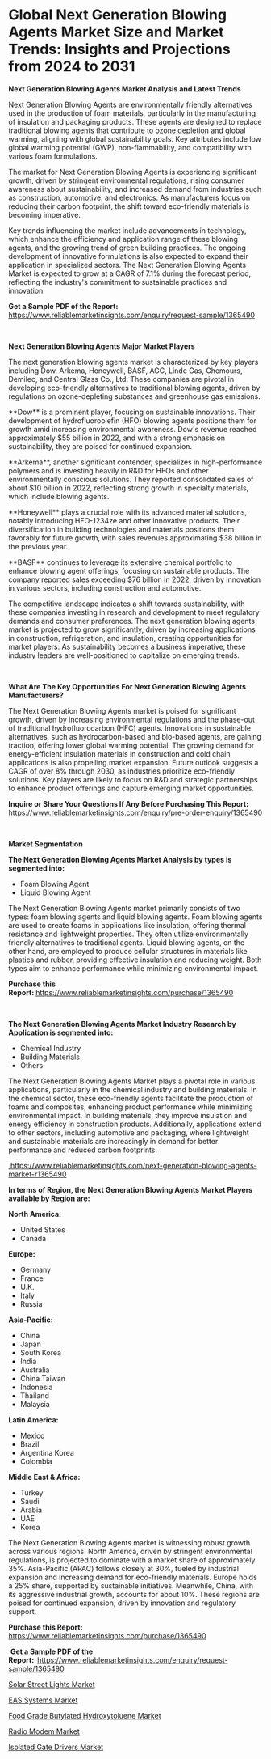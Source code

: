 <p><h1>Global Next Generation Blowing Agents Market Size and Market Trends: Insights and Projections from 2024 to 2031</h1></p><p><strong>Next Generation Blowing Agents Market Analysis and Latest Trends</strong></p>
<p><p>Next Generation Blowing Agents are environmentally friendly alternatives used in the production of foam materials, particularly in the manufacturing of insulation and packaging products. These agents are designed to replace traditional blowing agents that contribute to ozone depletion and global warming, aligning with global sustainability goals. Key attributes include low global warming potential (GWP), non-flammability, and compatibility with various foam formulations.</p><p>The market for Next Generation Blowing Agents is experiencing significant growth, driven by stringent environmental regulations, rising consumer awareness about sustainability, and increased demand from industries such as construction, automotive, and electronics. As manufacturers focus on reducing their carbon footprint, the shift toward eco-friendly materials is becoming imperative.</p><p>Key trends influencing the market include advancements in technology, which enhance the efficiency and application range of these blowing agents, and the growing trend of green building practices. The ongoing development of innovative formulations is also expected to expand their application in specialized sectors. The Next Generation Blowing Agents Market is expected to grow at a CAGR of 7.1% during the forecast period, reflecting the industry's commitment to sustainable practices and innovation.</p></p>
<p><strong>Get a Sample PDF of the Report:&nbsp;</strong> <a href="https://www.reliablemarketinsights.com/enquiry/request-sample/1365490?utm_campaign=1619&utm_medium=2&utm_source=Github&utm_content=ia&utm_term=29102024&utm_id=next-generation-blowing-agents">https://www.reliablemarketinsights.com/enquiry/request-sample/1365490</a></p>
<p>&nbsp;</p>
<p><strong>Next Generation Blowing Agents Major Market Players</strong></p>
<p><p>The next generation blowing agents market is characterized by key players including Dow, Arkema, Honeywell, BASF, AGC, Linde Gas, Chemours, Demilec, and Central Glass Co., Ltd. These companies are pivotal in developing eco-friendly alternatives to traditional blowing agents, driven by regulations on ozone-depleting substances and greenhouse gas emissions.</p><p>**Dow** is a prominent player, focusing on sustainable innovations. Their development of hydrofluoroolefin (HFO) blowing agents positions them for growth amid increasing environmental awareness. Dow's revenue reached approximately $55 billion in 2022, and with a strong emphasis on sustainability, they are poised for continued expansion.</p><p>**Arkema**, another significant contender, specializes in high-performance polymers and is investing heavily in R&D for HFOs and other environmentally conscious solutions. They reported consolidated sales of about $10 billion in 2022, reflecting strong growth in specialty materials, which include blowing agents.</p><p>**Honeywell** plays a crucial role with its advanced material solutions, notably introducing HFO-1234ze and other innovative products. Their diversification in building technologies and materials positions them favorably for future growth, with sales revenues approximating $38 billion in the previous year.</p><p>**BASF** continues to leverage its extensive chemical portfolio to enhance blowing agent offerings, focusing on sustainable products. The company reported sales exceeding $76 billion in 2022, driven by innovation in various sectors, including construction and automotive.</p><p>The competitive landscape indicates a shift towards sustainability, with these companies investing in research and development to meet regulatory demands and consumer preferences. The next generation blowing agents market is projected to grow significantly, driven by increasing applications in construction, refrigeration, and insulation, creating opportunities for market players. As sustainability becomes a business imperative, these industry leaders are well-positioned to capitalize on emerging trends.</p></p>
<p>&nbsp;</p>
<p><strong>What Are The Key Opportunities For Next Generation Blowing Agents Manufacturers?</strong></p>
<p><p>The Next Generation Blowing Agents market is poised for significant growth, driven by increasing environmental regulations and the phase-out of traditional hydrofluorocarbon (HFC) agents. Innovations in sustainable alternatives, such as hydrocarbon-based and bio-based agents, are gaining traction, offering lower global warming potential. The growing demand for energy-efficient insulation materials in construction and cold chain applications is also propelling market expansion. Future outlook suggests a CAGR of over 8% through 2030, as industries prioritize eco-friendly solutions. Key players are likely to focus on R&D and strategic partnerships to enhance product offerings and capture emerging market opportunities.</p></p>
<p><strong>Inquire or Share Your Questions If Any Before Purchasing This Report:</strong> <a href="https://www.reliablemarketinsights.com/enquiry/pre-order-enquiry/1365490?utm_campaign=1619&utm_medium=2&utm_source=Github&utm_content=ia&utm_term=29102024&utm_id=next-generation-blowing-agents">https://www.reliablemarketinsights.com/enquiry/pre-order-enquiry/1365490</a></p>
<p>&nbsp;</p>
<p><strong>Market Segmentation</strong></p>
<p><strong>The Next Generation Blowing Agents Market Analysis by types is segmented into:</strong></p>
<p><ul><li>Foam Blowing Agent</li><li>Liquid Blowing Agent</li></ul></p>
<p><p>The Next Generation Blowing Agents market primarily consists of two types: foam blowing agents and liquid blowing agents. Foam blowing agents are used to create foams in applications like insulation, offering thermal resistance and lightweight properties. They often utilize environmentally friendly alternatives to traditional agents. Liquid blowing agents, on the other hand, are employed to produce cellular structures in materials like plastics and rubber, providing effective insulation and reducing weight. Both types aim to enhance performance while minimizing environmental impact.</p></p>
<p><strong>Purchase this Report:&nbsp;</strong><a href="https://www.reliablemarketinsights.com/purchase/1365490?utm_campaign=1619&utm_medium=2&utm_source=Github&utm_content=ia&utm_term=29102024&utm_id=next-generation-blowing-agents">https://www.reliablemarketinsights.com/purchase/1365490</a></p>
<p>&nbsp;</p>
<p><strong>The Next Generation Blowing Agents Market Industry Research by Application is segmented into:</strong></p>
<p><ul><li>Chemical Industry</li><li>Building Materials</li><li>Others</li></ul></p>
<p><p>The Next Generation Blowing Agents Market plays a pivotal role in various applications, particularly in the chemical industry and building materials. In the chemical sector, these eco-friendly agents facilitate the production of foams and composites, enhancing product performance while minimizing environmental impact. In building materials, they improve insulation and energy efficiency in construction products. Additionally, applications extend to other sectors, including automotive and packaging, where lightweight and sustainable materials are increasingly in demand for better performance and reduced carbon footprints.</p></p>
<p><a href="https://www.reliablemarketinsights.com/next-generation-blowing-agents-market-r1365490?utm_campaign=1619&utm_medium=2&utm_source=Github&utm_content=ia&utm_term=29102024&utm_id=next-generation-blowing-agents">&nbsp;https://www.reliablemarketinsights.com/next-generation-blowing-agents-market-r1365490</a></p>
<p><strong>In terms of Region, the Next Generation Blowing Agents Market Players available by Region are:</strong></p>
<p>
    <p> <strong> North America: </strong>
        <ul>
            <li>United States</li>
            <li>Canada</li>
        </ul>
        </p> 
    <p> <strong> Europe: </strong>
        <ul>
            <li>Germany</li>
            <li>France</li>
            <li>U.K.</li>
            <li>Italy</li>
            <li>Russia</li>
        </ul>
        </p> 
    <p> <strong> Asia-Pacific: </strong>
        <ul>
            <li>China</li>
            <li>Japan</li>
            <li>South Korea</li>
            <li>India</li>
            <li>Australia</li>
            <li>China Taiwan</li>
            <li>Indonesia</li>
            <li>Thailand</li>
            <li>Malaysia</li>
        </ul>
        </p> 
    <p> <strong> Latin America: </strong>
        <ul>
            <li>Mexico</li>
            <li>Brazil</li>
            <li>Argentina Korea</li>
            <li>Colombia</li>
        </ul>
        </p> 
    <p> <strong> Middle East & Africa: </strong>
        <ul>
            <li>Turkey</li>
            <li>Saudi</li>
            <li>Arabia</li>
            <li>UAE</li>
            <li>Korea</li>
        </ul>
    </p>
    </p>
<p><p>The Next Generation Blowing Agents market is witnessing robust growth across various regions. North America, driven by stringent environmental regulations, is projected to dominate with a market share of approximately 35%. Asia-Pacific (APAC) follows closely at 30%, fueled by industrial expansion and increasing demand for eco-friendly materials. Europe holds a 25% share, supported by sustainable initiatives. Meanwhile, China, with its aggressive industrial growth, accounts for about 10%. These regions are poised for continued expansion, driven by innovation and regulatory support.</p></p>
<p><strong>Purchase this Report: </strong><a href="https://www.reliablemarketinsights.com/purchase/1365490?utm_campaign=1619&utm_medium=2&utm_source=Github&utm_content=ia&utm_term=29102024&utm_id=next-generation-blowing-agents">https://www.reliablemarketinsights.com/purchase/1365490</a></p>
<p>&nbsp;<strong>Get a Sample PDF of the Report:&nbsp;&nbsp;</strong><a href="https://www.reliablemarketinsights.com/enquiry/request-sample/1365490?utm_campaign=1619&utm_medium=2&utm_source=Github&utm_content=ia&utm_term=29102024&utm_id=next-generation-blowing-agents">https://www.reliablemarketinsights.com/enquiry/request-sample/1365490</a></p>
<p><strong></strong></p>
<p><p><a href="https://www.linkedin.com/pulse/strategic-market-insights-global-solar-street-lights-2024-8jtte?utm_campaign=1619&utm_medium=2&utm_source=Github&utm_content=ia&utm_term=29102024&utm_id=next-generation-blowing-agents">Solar Street Lights Market</a></p><p><a href="https://www.linkedin.com/pulse/eas-systems-market-emerging-trends-future-prospects-period-mqdlc?utm_campaign=1619&utm_medium=2&utm_source=Github&utm_content=ia&utm_term=29102024&utm_id=next-generation-blowing-agents">EAS Systems Market</a></p><p><a href="https://github.com/KamrulHadi87/Market-Research-Report-List-1/blob/main/food-grade-butylated-hydroxytoluene-market.md?utm_campaign=1619&utm_medium=2&utm_source=Github&utm_content=ia&utm_term=29102024&utm_id=next-generation-blowing-agents">Food Grade Butylated Hydroxytoluene Market</a></p><p><a href="https://www.linkedin.com/pulse/evolution-radio-modem-market-key-shifts-from-2024-2031-iris-sight-gb4vc?utm_campaign=1619&utm_medium=2&utm_source=Github&utm_content=ia&utm_term=29102024&utm_id=next-generation-blowing-agents">Radio Modem Market</a></p><p><a href="https://www.linkedin.com/pulse/isolated-gate-drivers-market-evolution-key-trends-regional-mb7ec?utm_campaign=1619&utm_medium=2&utm_source=Github&utm_content=ia&utm_term=29102024&utm_id=next-generation-blowing-agents">Isolated Gate Drivers Market</a></p></p>